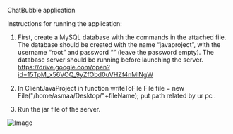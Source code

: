 ChatBubble application

Instructions for running the application:

1. First, create a MySQL database with the commands in the attached file. The database should be created with the name “javaproject”, with the username “root” and password “” (leave the password empty). The database server should be running before launching the server.
https://drive.google.com/open?id=15TpM_x56VOQ_9yZfObd0uVHZf4nMlNgW

2. In ClientJavaProject
    in function writeToFile
    File file = new File("/home/asmaa/Desktop/"+fileName);
    put path related by ur pc .
    
 3. Run the jar file of the server.  
    
![Image](https://https://github.com/nourhanali010/ITI-java-project-chatMessenge/blob/master/screenShots/server/Screenshot%20from%202018-01-23%2014-34-29.png)
